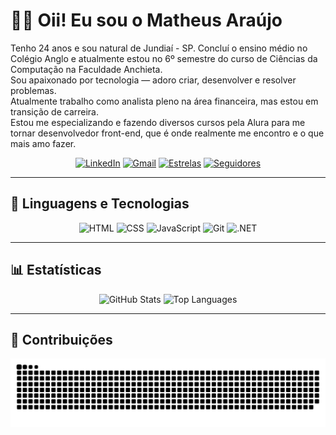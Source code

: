 # 🧑‍💻 Oii! Eu sou o Matheus Araújo

Tenho 24 anos e sou natural de Jundiaí - SP. Concluí o ensino médio no Colégio Anglo e atualmente estou no 6º semestre do curso de Ciências da Computação na Faculdade Anchieta.  
Sou apaixonado por tecnologia — adoro criar, desenvolver e resolver problemas.  
Atualmente trabalho como analista pleno na área financeira, mas estou em transição de carreira.  
Estou me especializando e fazendo diversos cursos pela Alura para me tornar desenvolvedor front-end, que é onde realmente me encontro e o que mais amo fazer.

<div align="center">

[![LinkedIn](https://custom-icon-badges.demolab.com/badge/LinkedIn-0077B5?style=for-the-badge&logo=linkedin&logoColor=white)](https://www.linkedin.com/in/matheus-araújo-b8b092227/)
[![Gmail](https://img.shields.io/badge/-Gmail-%23333?style=for-the-badge&logo=gmail&logoColor=white)](mailto:matheusaraujov99@gmail.com)
[![Estrelas](https://custom-icon-badges.demolab.com/github/stars/Matheusaraujov99?color=55960c&style=for-the-badge&labelColor=488207&logo=star&label=estrelas)](https://github.com/Matheusaraujov99?tab=repositories&sort=stargazers)
[![Seguidores](https://custom-icon-badges.demolab.com/github/followers/Matheusaraujov99?color=236ad3&labelColor=1155ba&style=for-the-badge&logo=github&label=Seguidores&logoColor=white)](https://github.com/Matheusaraujov99?tab=followers)

</div>

---

## 🚀 Linguagens e Tecnologias

<div align="center">

<img src="https://cdn.jsdelivr.net/gh/devicons/devicon@latest/icons/html5/html5-original.svg" title="HTML" alt="HTML" width="40" />
<img src="https://cdn.jsdelivr.net/gh/devicons/devicon@latest/icons/css3/css3-original.svg" title="CSS" alt="CSS" width="40" />
<img src="https://cdn.jsdelivr.net/gh/devicons/devicon@latest/icons/javascript/javascript-original.svg" title="JavaScript" alt="JavaScript" width="40" />
<img src="https://cdn.jsdelivr.net/gh/devicons/devicon@latest/icons/git/git-original.svg" title="Git" alt="Git" width="40" />
<img src="https://cdn.jsdelivr.net/gh/devicons/devicon@latest/icons/dot-net/dot-net-original-wordmark.svg" title=".NET" alt=".NET" width="40" />

</div>

---

## 📊 Estatísticas

<div align="center">

<img height="160em" src="https://github-readme-stats.vercel.app/api?username=matheusaraujov99&show_icons=true&theme=tokyonight&include_all_commits=true&locale=pt-br&cache_seconds=3600" alt="GitHub Stats"/>

<img height="160em" src="https://github-readme-stats.vercel.app/api/top-langs/?username=matheusaraujov99&layout=compact&theme=tokyonight&langs_count=8&custom_title=Tecnologias&cache_seconds=3600" alt="Top Languages"/>

</div>

---

## 🐍 Contribuições

<div align="center">

<picture>
  <source media="(prefers-color-scheme: dark)" srcset="https://raw.githubusercontent.com/platane/snk/output/github-contribution-grid-snake-dark.svg" />
  <source media="(prefers-color-scheme: light)" srcset="https://raw.githubusercontent.com/platane/snk/output/github-contribution-grid-snake.svg" />
  <img alt="github contribution grid snake animation" src="https://raw.githubusercontent.com/platane/snk/output/github-contribution-grid-snake.svg" />
</picture>

</div>
